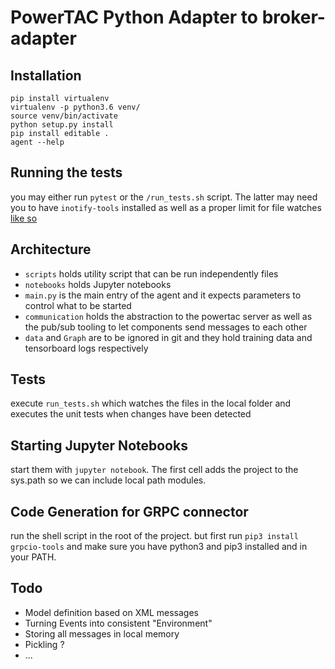 # PowerTAC Python Adapter to broker-adapter

## Installation

```
pip install virtualenv
virtualenv -p python3.6 venv/
source venv/bin/activate
python setup.py install
pip install editable .
agent --help
```

## Running the tests

you may either run `pytest` or the `/run_tests.sh` script. The latter may need you to have `inotify-tools`
installed as well as a proper limit for file watches [like so](https://unix.stackexchange.com/questions/13751/kernel-inotify-watch-limit-reached#13757)

## Architecture

- `scripts` holds utility script that can be run independently files
- `notebooks` holds Jupyter notebooks 
- `main.py` is the main entry of the agent and it expects parameters to control what to be started
- `communication` holds the abstraction to the powertac server as well as the pub/sub tooling to let components send
  messages to each other
- `data` and `Graph` are to be ignored in git and they hold training data and tensorboard logs respectively

## Tests

execute `run_tests.sh` which watches the files in the local folder and executes the unit tests when changes have been
detected

## Starting Jupyter Notebooks
start them with `jupyter notebook`. The first cell adds the project to the sys.path so we can include local path
modules. 

## Code Generation for GRPC connector
run the shell script in the root of the project. but first run `pip3 install grpcio-tools` and make sure you have python3 and pip3 installed and in your PATH.

## Todo

- Model definition based on XML messages
- Turning Events into consistent "Environment"
- Storing all messages in local memory
- Pickling ?
- ...
